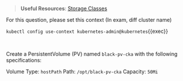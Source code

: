 
> <strong>Useful Resources</strong>: [Storage Classes](https://kubernetes.io/docs/concepts/storage/storage-classes/)

For this question, please set this context (In exam, diff cluster name)

`kubectl config use-context kubernetes-admin@kubernetes`{{exec}}

<br>

Create a PersistentVolume (PV) named `black-pv-cka` with the following specifications:

Volume Type: `hostPath`
Path: `/opt/black-pv-cka`
Capacity: `50Mi`